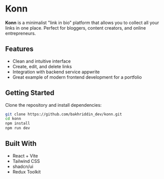 # Konn

**Konn** is a minimalist "link in bio" platform that allows you to collect all your links in one place.
Perfect for bloggers, content creators, and online entrepreneurs.

## Features

* Clean and intuitive interface
* Create, edit, and delete links
* Integration with backend service appwrite
* Great example of modern frontend development for a portfolio

## Getting Started

Clone the repository and install dependencies:

```bash
git clone https://github.com/bakhriddin_dev/konn.git
cd konn
npm install
npm run dev
```

## Built With

* React + Vite
* Tailwind CSS
* shadcn/ui
* Redux Toolkit
